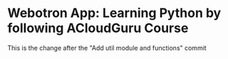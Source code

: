 # Webotron App: Learning Python by following ACloudGuru Course

This is the change after the "Add util module and functions" commit
